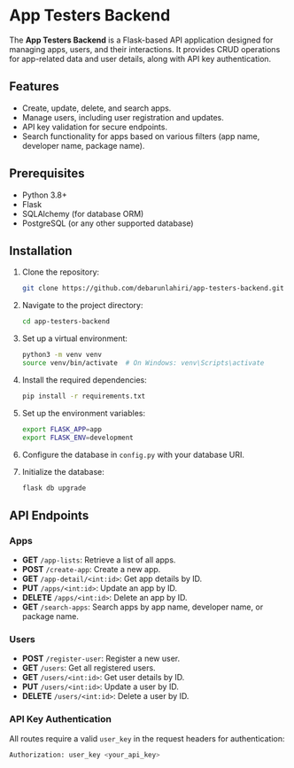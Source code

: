 # App Testers Backend

The **App Testers Backend** is a Flask-based API application designed for managing apps, users, and their interactions. It provides CRUD operations for app-related data and user details, along with API key authentication.

## Features

- Create, update, delete, and search apps.
- Manage users, including user registration and updates.
- API key validation for secure endpoints.
- Search functionality for apps based on various filters (app name, developer name, package name).

## Prerequisites

- Python 3.8+
- Flask
- SQLAlchemy (for database ORM)
- PostgreSQL (or any other supported database)

## Installation

1. Clone the repository:

    ```bash
    git clone https://github.com/debarunlahiri/app-testers-backend.git
    ```

2. Navigate to the project directory:

    ```bash
    cd app-testers-backend
    ```

3. Set up a virtual environment:

    ```bash
    python3 -m venv venv
    source venv/bin/activate  # On Windows: venv\Scripts\activate
    ```

4. Install the required dependencies:

    ```bash
    pip install -r requirements.txt
    ```

5. Set up the environment variables:

    ```bash
    export FLASK_APP=app
    export FLASK_ENV=development
    ```

6. Configure the database in `config.py` with your database URI.

7. Initialize the database:

    ```bash
    flask db upgrade
    ```

## API Endpoints

### Apps

- **GET** `/app-lists`: Retrieve a list of all apps.
- **POST** `/create-app`: Create a new app.
- **GET** `/app-detail/<int:id>`: Get app details by ID.
- **PUT** `/apps/<int:id>`: Update an app by ID.
- **DELETE** `/apps/<int:id>`: Delete an app by ID.
- **GET** `/search-apps`: Search apps by app name, developer name, or package name.

### Users

- **POST** `/register-user`: Register a new user.
- **GET** `/users`: Get all registered users.
- **GET** `/users/<int:id>`: Get user details by ID.
- **PUT** `/users/<int:id>`: Update a user by ID.
- **DELETE** `/users/<int:id>`: Delete a user by ID.

### API Key Authentication

All routes require a valid `user_key` in the request headers for authentication:

```bash
Authorization: user_key <your_api_key>
